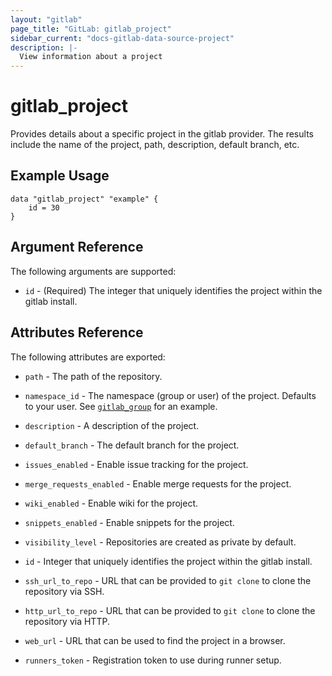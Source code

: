 ```yaml
---
layout: "gitlab"
page_title: "GitLab: gitlab_project"
sidebar_current: "docs-gitlab-data-source-project"
description: |-
  View information about a project
---
```


# gitlab\_project

Provides details about a specific project in the gitlab provider. The results include the name of the project, path, description, default branch, etc.

## Example Usage

```hcl
data "gitlab_project" "example" {
	id = 30
}
```

## Argument Reference

The following arguments are supported:

* `id` - (Required) The integer that uniquely identifies the project within the gitlab install.

## Attributes Reference

The following attributes are exported:

* `path` - The path of the repository.

* `namespace_id` - The namespace (group or user) of the project. Defaults to your user.
  See [`gitlab_group`](../r/group.html) for an example.

* `description` - A description of the project.

* `default_branch` - The default branch for the project.

* `issues_enabled` - Enable issue tracking for the project.

* `merge_requests_enabled` - Enable merge requests for the project.

* `wiki_enabled` - Enable wiki for the project.

* `snippets_enabled` - Enable snippets for the project.

* `visibility_level` -  Repositories are created as private by default.

* `id` - Integer that uniquely identifies the project within the gitlab install.

* `ssh_url_to_repo` - URL that can be provided to `git clone` to clone the
  repository via SSH.

* `http_url_to_repo` - URL that can be provided to `git clone` to clone the
  repository via HTTP.

* `web_url` - URL that can be used to find the project in a browser.

* `runners_token` - Registration token to use during runner setup.
